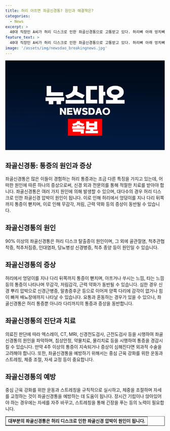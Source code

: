 ```yaml
---
title: 허리 아프면 좌골신경통? 원인과 해결책은?
categories:
  - News
excerpt: >
  40대 직장인 A씨가 허리 디스크로 인한 좌골신경통으로 고통받고 있다. 허리뼈 아래 엉치뼈와 장골이 만나는 곳에 좌골신경이 위치하며, 이 신경이 압박되면 발생하는 통증이다. 대부분은 허리 디스크로 인한 것으로, 다리 뒤쪽까지의 통증과 저림, 근력 약화를 초래한다. 신체검사 후 침상안정, 약물치료, 물리치료로 치료 가능하며, 외과적 수술도 필요한 경우 있다. 예방을 위해 중심 근육 강화를 위한 운동과 스트레칭을 실시하고 자세를 교정하는 것이 중요하다. (150자)
feature_text: >
  40대 직장인 A씨가 허리 디스크로 인한 좌골신경통으로 고통받고 있다. 허리뼈 아래 엉치뼈와 장골이 만나는 곳에 좌골신경이 위치하며, 이 신경이 압박되면 발생하는 통증이다. 대부분은 허리 디스크로 인한 것으로, 다리 뒤쪽까지의 통증과 저림, 근력 약화를 초래한다. 신체검사 후 침상안정, 약물치료, 물리치료로 치료 가능하며, 외과적 수술도 필요한 경우 있다. 예방을 위해 중심 근육 강화를 위한 운동과 스트레칭을 실시하고 자세를 교정하는 것이 중요하다. (150자)
image: '/assets/img/newsdao_breakingnews.jpg'
---
```


<p><img src="/assets/img/newsdao_breakingnews.jpg" alt="implanttips 속보" /></p>

<h2 data-ke-size="size26">좌골신경통: 통증의 원인과 증상</h2>

<p data-ke-size="size16">좌골신경통은 많은 이들이 경험하는 허리 통증과는 조금 다른 특징을 가지고 있는데, 어떠한 원인에 따른 하나의 증상으로써, 신경 외과 전문의를 통해 적절한 치료를 받아야 합니다. 좌골신경통은 여러 가지 원인에 의해 발생할 수 있으며, 대다수의 경우 허리 디스크로 인한 좌골신경 압박이 원인이 됩니다. 이로 인해 허리에서 엉덩이를 지나 다리 뒤쪽까지 통증이 뻗치며, 이로 인해 무감각, 저림, 근력 약화 등의 증상이 동반될 수 있습니다.</p>

<h2 data-ke-size="size26">좌골신경통의 원인</h2>

<p data-ke-size="size16">90% 이상의 좌골신경통은 허리 디스크 탈출증이 원인이며, 그 외에 골관절염, 척추관협착증, 척추처짐증, 인대염좌, 당뇨병성 신경병증, 척추 종양 등이 원인일 수 있습니다.</p>

<h2 data-ke-size="size26">좌골신경통의 증상</h2>

<p data-ke-size="size16">허리에서 엉덩이를 지나 다리 뒤쪽까지 통증이 뻗치며, 아프거나 쑤시는 느낌, 타는 느낌 등의 통증이 나타나며 무감각, 저림감각, 근력 약화가 동반될 수 있습니다. 심한 경우 신경 뿌리 압박으로 신경근병증, 말총증후군 등으로 이어져 양쪽 다리에 감각이 없거나 힘이 빠져 배뇨장애까지 나타날 수 있습니다. 요통과 혼동하는 경우가 있을 수 있으나, 좌골신경통은 허리 통증뿐 아니라 다리까지의 통증과 증상을 동반합니다.</p>

<h2 data-ke-size="size26">좌골신경통의 진단과 치료</h2>

<p data-ke-size="size16">의료진 판단에 따라 엑스레이, CT, MRI, 신경전도검사, 근전도검사 등을 시행하여 좌골신경통의 원인을 파악하며, 침상안정, 약물치료, 물리치료 등을 시행하여 통증을 경감시킬 수 있습니다. 만약 4주 이상의 통증이 지속되거나 증상이 심해진다면 외과적 수술을 고려해야 합니다. 또한, 좌골신경통을 예방하기 위해서는 중심 근육 강화를 위한 운동과 스트레칭, 체중 조절, 자세 교정 등이 중요합니다.</p>

<h2 data-ke-size="size26">좌골신경통의 예방</h2>

<p data-ke-size="size16">중심 근육 강화를 위한 운동과 스트레칭을 규칙적으로 실시하고, 체중을 조절하며 자세를 교정하는 것이 좌골신경통을 예방하는 데 도움이 됩니다. 장시간 기립이나 앉아있어야 하는 경우에는 자세를 자주 바꾸고, 스트레칭을 통해 긴장을 푸는 등의 노력이 필요합니다.</p>

<table style="width: 100%;" border="1">
<tbody>
<tr>
<td style="text-align: center; height: 17px;"><b>대부분의 좌골신경통은 허리 디스크로 인한 좌골신경 압박이 원인이 됩니다.</b></td>
</tr>
</tbody>
</table>

